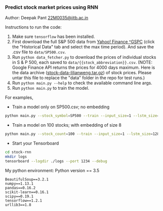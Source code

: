 ### Predict stock market prices using RNN

Author: Deepak Pant 22M0035@iitb.ac.in

Instructions to run the code: 
1. Make sure `tensorflow` has been installed.
2. First download the full S&P 500 data from [Yahoo! Finance ^GSPC](https://finance.yahoo.com/quote/%5EGSPC?p=^GSPC) (click the "Historical Data" tab and select the max time period). And save the .csv file to `data/SP500.csv`.
3. Run `python data_fetcher.py` to download the prices of individual stocks in S & P 500, each saved to `data/{{stock_abbreviation}}.csv`.
(NOTE: Google Finance API returns the prices for 4000 days maximum. Here is the data archive ([stock-data-lilianweng.tar.gz](https://drive.google.com/open?id=1QKVkiwgCNJsdQMEsfoi6KpqoPgc4O6DD)) of stock prices. Please untar this file to replace the "data" folder in the repo for test runs.)
4. Run `python main.py --help` to check the available command line args.
5. Run `python main.py` to train the model.


For examples,
- Train a model only on SP500.csv; no embedding
```bash
python main.py --stock_symbol=SP500 --train --input_size=1 --lstm_size=128 --max_epoch=50
```

- Train a model on 100 stocks; with embedding of size 8
```bash
python main.py --stock_count=100 --train --input_size=1 --lstm_size=128 --max_epoch=50 --embed_size=8
```

- Start your Tensorboard
```bash
cd stock-rnn
mkdir logs
tensorboard --logdir ./logs --port 1234 --debug
```

My python environment: 
Python version == 3.5
```
BeautifulSoup==3.2.1
numpy==1.13.1
pandas==0.16.2
scikit-learn==0.16.1
scipy==0.19.1
tensorflow==1.2.1
urllib3==1.8
```
